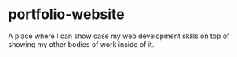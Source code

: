 # portfolio-website
A place where I can show case my web development skills on top of showing my other bodies of work inside of it.
